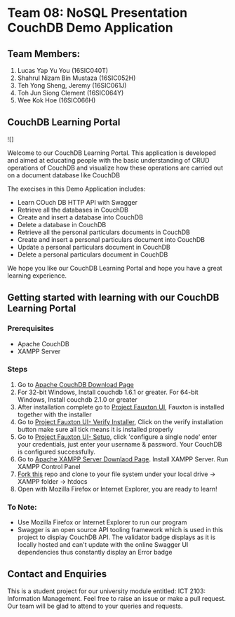 # Team 08: NoSQL Presentation CouchDB Demo Application

## Team Members:
1. Lucas Yap Yu You (16SIC040T)
2. Shahrul Nizam Bin Mustaza (16SIC052H)
3. Teh Yong Sheng, Jeremy (16SIC061J)
4. Toh Jun Siong Clement (16SIC064Y)
5. Wee Kok Hoe (16SIC066H)

## CouchDB Learning Portal

![]

Welcome to our CouchDB Learning Portal. This application is developed and aimed at educating people with the basic understanding of CRUD operations of CouchDB and visualize how these operations are carried out on a document database like CouchDB

The execises in this Demo Application includes:
* Learn COuch DB HTTP API with Swagger
* Retrieve all the databases in CouchDB
* Create and insert a database into CouchDB
* Delete a database in CouchDB
* Retrieve all the personal particulars documents in CouchDB
* Create and insert a personal particulars document into CouchDB
* Update a personal particulars document in CouchDB
* Delete a personal particulars document in CouchDB

We hope you like our CouchDB Learning Portal and hope you have a great learning experience.

## Getting started with learning with our CouchDB Learning Portal

### Prerequisites

* Apache CouchDB
* XAMPP Server

### Steps

1. Go to [Apache CouchDB Download Page](http://couchdb.apache.org/#download)
2. For 32-bit Windows, Install couchdb 1.6.1 or greater. For 64-bit Windows, Install couchdb 2.1.0 or greater
3. After installation complete go to [Project Fauxton UI](http://localhost:5984/_utils/), Fauxton is installed together with the installer
4. Go to [Project Fauxton UI- Verify Installer](http://localhost:5984/_utils/#/verifyinstall), Click on the verify installation button make sure all tick means it is installed properly
5. Go to [Project Fauxton UI- Setup](http://localhost:5984/_utils/#/setup), click 'configure a single node' enter your credentials, just enter your username & password. Your CouchDB is configured successfully.
6. Go to [Apache XAMPP Server Downlaod Page](https://www.apachefriends.org/index.html). Install XAMPP Server. Run XAMPP Control Panel
8. [Fork this](http://github.com/jeremyteh/couchdb.git) repo and clone to your file system under your local drive -> XAMPP folder -> htdocs
9. Open with Mozilla Firefox or Internet Explorer, you are ready to learn!

### To Note:

* Use Mozilla Firefox or Internet Explorer to run our program
* Swagger is an open source API tooling framework which is used in this project to display CouchDB API. The validator badge displays as it is locally hosted and can't update with the online Swagger UI dependencies thus constantly display an Error badge

## Contact and Enquiries

This is a student project for our university module entitled: ICT 2103: Information Management. Feel free to raise an issue or make a pull request. Our team will be glad to attend to your queries and requests.
